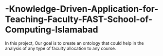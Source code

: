 # -Knowledge-Driven-Application-for-Teaching-Faculty-FAST-School-of-Computing-Islamabad
In this project, Our goal is to create an ontology that could help in the analysis of any type of faculty allocation to any course.
